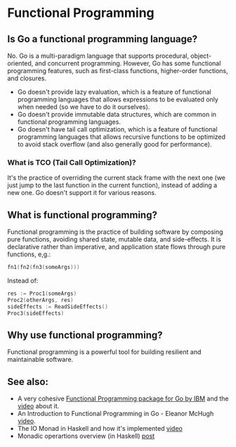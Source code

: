 # Functional Programming

## Is Go a functional programming language?
No. Go is a multi-paradigm language that supports procedural, object-oriented, and concurrent programming. However, Go has some functional programming features, such as first-class functions, higher-order functions, and closures.
- Go doesn't provide lazy evaluation, which is a feature of functional programming languages that allows expressions to be evaluated only when needed (so we have to do it ourselves).
- Go doesn't provide immutable data structures, which are common in functional programming languages. 
- Go doesn't have tail call optimization, which is a feature of functional programming languages that allows recursive functions to be optimized to avoid stack overflow (and also generally good for performance).

### What is TCO (Tail Call Optimization)?
It's the practice of overriding the current stack frame with the next one (we just jump to the last function in the current function), instead of adding a new one.
Go doesn't support it for various reasons.

## What is functional programming?
Functional programming is the practice of building software by composing pure functions, avoiding shared state, mutable data, and side-effects. It is declarative rather than imperative, and application state flows through pure functions, e,g.:

```go
fn1(fn2(fn3(someArgs)))
```
Instead of:
    
```go
res := Proc1(someArgs)
Proc2(otherArgs, res)
sideEffects := ReadSideEffects()
Proc3(sideEffects)
```

## Why use functional programming?
Functional programming is a powerful tool for building resilient and maintainable software. 

## See also:
- A very cohesive [Functional Programming package for Go by IBM](https://github.com/IBM/FP-GO) and the [video](https://www.youtube.com/watch?v=Jif3jL6DRdw) about it. 
- An Introduction to Functional Programming in Go - Eleanor McHugh [video](https://www.youtube.com/watch?v=OKlhUv8R1ag).
- The IO Monad in Haskell and how it's implemented [video](https://www.youtube.com/watch?v=fCoQb-zqYDI)
- Monadic operartions overview (in Haskell) [post](https://www.adit.io/posts/2013-04-17-functors,_applicatives,_and_monads_in_pictures.html)

